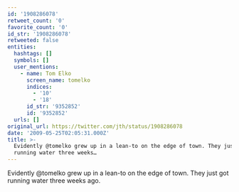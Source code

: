 ```yaml
---
id: '1908286078'
retweet_count: '0'
favorite_count: '0'
id_str: '1908286078'
retweeted: false
entities:
  hashtags: []
  symbols: []
  user_mentions:
    - name: Tom Elko
      screen_name: tomelko
      indices:
        - '10'
        - '18'
      id_str: '9352852'
      id: '9352852'
  urls: []
original_url: https://twitter.com/jth/status/1908286078
date: '2009-05-25T02:05:31.000Z'
title: >-
  Evidently @tomelko grew up in a lean-to on the edge of town. They just got
  running water three weeks…
---
```


Evidently @tomelko grew up in a lean-to on the edge of town. They just got running water three weeks ago.